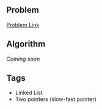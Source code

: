 ## Problem
[Problem Link](https://leetcode.com/problems/middle-of-the-linked-list/)

## Algorithm
*Coming soon*

## Tags
 - Linked List
 - Two pointers (slow-fast pointer)